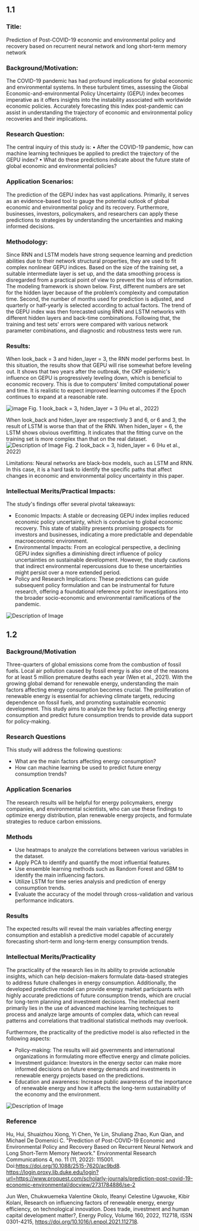 ## 1.1
### Title: 
Prediction of Post-COVID-19 economic and environmental policy and recovery based on recurrent neural network and long short-term memory network 

### Background/Motivation:
The COVID-19 pandemic has had profound implications for global economic and environmental systems. In these turbulent times, assessing the Global Economic-and-environmental Policy Uncertainty (GEPU) index becomes imperative as it offers insights into the instability associated with worldwide economic policies. Accurately forecasting this index post-pandemic can assist in understanding the trajectory of economic and environmental policy recoveries and their implications.

### Research Question:
The central inquiry of this study is: 
•	After the COVID-19 pandemic, how can machine learning techniques be applied to predict the trajectory of the GEPU index?
•	What do these predictions indicate about the future state of global economic and environmental policies?

### Application Scenarios:
The prediction of the GEPU index has vast applications. Primarily, it serves as an evidence-based tool to gauge the potential outlook of global economic and environmental policy and its recovery. Furthermore, businesses, investors, policymakers, and researchers can apply these predictions to strategies by understanding the uncertainties and making informed decisions.

### Methodology:
Since RNN and LSTM models have strong sequence learning and prediction abilities due to their network structural properties, they are used to fit complex nonlinear GEPU indices. Based on the size of the training set, a suitable intermediate layer is set up, and the data smoothing process is disregarded from a practical point of view to prevent the loss of information. The modeling framework is shown below. First, different numbers are set for the hidden layer because of the problem’s complexity and computation time. Second, the number of months used for prediction is adjusted, and quarterly or half-yearly is selected according to actual factors. The trend of the GEPU index was then forecasted using RNN and LSTM networks with different hidden layers and back-time combinations. Following that, the training and test sets' errors were compared with various network parameter combinations, and diagnostic and robustness tests were run.

### Results:
When look_back = 3 and hiden_layer = 3, the RNN model performs best. In this situation, the results show that GEPU will rise somewhat before leveling out. It shows that two years after the outbreak, the CKP epidemic's influence on GEPU is progressively leveling down, which is beneficial to economic recovery. This is due to computers' limited computational power and time. It is realistic to expect improved learning outcomes if the Epoch continues to expand at a reasonable rate. 

![image](figs/part1_1.png)
Fig. 1 look_back = 3, hiden_layer = 3 (Hu et al., 2022)

When look_back and hiden_layer  are respectively 3 and 6, or 6 and 3, the result of LSTM is worse than that of the RNN. When hiden_layer = 6, the LSTM shows obvious overfitting. It indicates that the fitting curve on the training set is more complex than that on the real dataset. 
![Description of Image](figs/part1_2.png)
Fig. 2 look_back = 3, hiden_layer = 6 (Hu et al., 2022)

Limitations: Neural networks are black-box models, such as LSTM and RNN. In this case, it is a hard task to identify the specific paths that affect changes in economic and environmental policy uncertainty in this paper. 

### Intellectual Merits/Practical Impacts:
The study's findings offer several pivotal takeaways:
- Economic Impacts: A stable or decreasing GEPU index implies reduced economic policy uncertainty, which is conducive to global economic recovery. This state of stability presents promising prospects for investors and businesses, indicating a more predictable and dependable macroeconomic environment.
- Environmental Impacts: From an ecological perspective, a declining GEPU index signifies a diminishing direct influence of policy uncertainties on sustainable development. However, the study cautions that indirect environmental repercussions due to these uncertainties might persist over a more extended period.
- Policy and Research Implications: These predictions can guide subsequent policy formulation and can be instrumental for future research, offering a foundational reference point for investigations into the broader socio-economic and environmental ramifications of the pandemic.

![Description of Image](Literature/PredictionEco.png)

## 1.2

### Background/Motivation

Three-quarters of global emissions come from the combustion of fossil fuels. Local air pollution caused by fossil energy is also one of the reasons for at least 5 million premature deaths each year (Wen et al., 2021). With the growing global demand for renewable energy, understanding the main factors affecting energy consumption becomes crucial. The proliferation of renewable energy is essential for achieving climate targets, reducing dependence on fossil fuels, and promoting sustainable economic development. This study aims to analyze the key factors affecting energy consumption and predict future consumption trends to provide data support for policy-making.

### Research Questions

This study will address the following questions:
- What are the main factors affecting energy consumption?
- How can machine learning be used to predict future energy consumption trends?

### Application Scenarios

The research results will be helpful for energy policymakers, energy companies, and environmental scientists, who can use these findings to optimize energy distribution, plan renewable energy projects, and formulate strategies to reduce carbon emissions.

### Methods

- Use heatmaps to analyze the correlations between various variables in the dataset.
- Apply PCA to identify and quantify the most influential features.
- Use ensemble learning methods such as Random Forest and GBM to identify the main influencing factors.
- Utilize LSTM for time series analysis and prediction of energy consumption trends.
- Evaluate the accuracy of the model through cross-validation and various performance indicators.

### Results

The expected results will reveal the main variables affecting energy consumption and establish a predictive model capable of accurately forecasting short-term and long-term energy consumption trends.

### Intellectual Merits/Practicality

The practicality of the research lies in its ability to provide actionable insights, which can help decision-makers formulate data-based strategies to address future challenges in energy consumption. Additionally, the developed predictive model can provide energy market participants with highly accurate predictions of future consumption trends, which are crucial for long-term planning and investment decisions. The intellectual merit primarily lies in the use of advanced machine learning techniques to process and analyze large amounts of complex data, which can reveal patterns and correlations that traditional statistical methods may overlook.

Furthermore, the practicality of the predictive model is also reflected in the following aspects:

- Policy-making: The results will aid governments and international organizations in formulating more effective energy and climate policies.
- Investment guidance: Investors in the energy sector can make more informed decisions on future energy demands and investments in renewable energy projects based on the predictions.
- Education and awareness: Increase public awareness of the importance of renewable energy and how it affects the long-term sustainability of the economy and the environment.

![Description of Image](Literature/SustainableEnergy.png)

### Reference
Hu, Hui, Shuaizhou Xiong, Yi Chen, Ye Lin, Shuliang Zhao, Kun Qian, and Michael De Domenici C. "Prediction of Post-COVID-19 Economic and Environmental Policy and Recovery Based on Recurrent Neural Network and Long Short-Term Memory Network." Environmental Research Communications 4, no. 11 (11, 2022): 115001. Doi:https://doi.org/10.1088/2515-7620/ac9bd8. https://login.proxy.lib.duke.edu/login?url=https://www.proquest.com/scholarly-journals/prediction-post-covid-19-economic-environmental/docview/2731784886/se-2

Jun Wen, Chukwuemeka Valentine Okolo, Ifeanyi Celestine Ugwuoke, Kibir Kolani,
Research on influencing factors of renewable energy, energy efficiency, on technological innovation. Does trade, investment and human capital development matter?,
Energy Policy, Volume 160, 2022, 112718, ISSN 0301-4215, https://doi.org/10.1016/j.enpol.2021.112718. 

